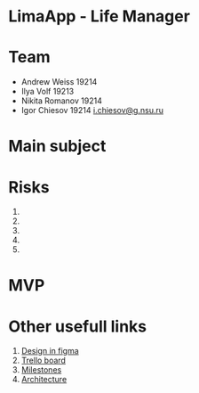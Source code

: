 # LimaApp - Life Manager

# Team

- Andrew Weiss 19214
- Ilya Volf 19213
- Nikita Romanov 19214
- Igor Chiesov 19214 <i.chiesov@g.nsu.ru>

# Main subject

# Risks

<ol>
    <li></li>
    <li></li>
    <li></li>
    <li></li>
    <li></li>
</ol>

# MVP

# Other usefull links

1. [Design in figma](https://www.figma.com/file/0Z7BmaQy8rl5xGbKXvzAMT/Lima:-Life-manager?node-id=0%3A1)
2. [Trello board](https://trello.com/b/KMLbj2KN/lima-app)
3. [Milestones](./Docs/milestones.md)
4. [Architecture](./Docs/achitecture.md)
